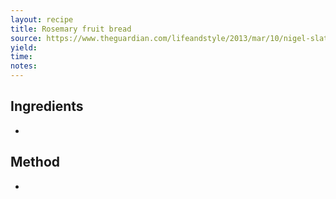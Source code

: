 ```yaml
---
layout: recipe
title: Rosemary fruit bread
source: https://www.theguardian.com/lifeandstyle/2013/mar/10/nigel-slater-bread-recipes
yield: 
time: 
notes: 
---
```


## Ingredients
- 

## Method
- 
